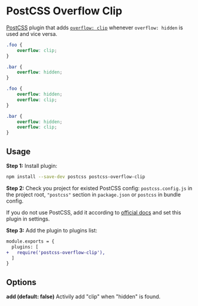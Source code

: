 # PostCSS Overflow Clip

[PostCSS] plugin that adds [`overflow: clip`](https://developer.chrome.com/blog/new-in-chrome-90/#overflow-clip) whenever `overflow: hidden` is used and vice versa.

[PostCSS]: https://github.com/postcss/postcss

```css
.foo {
    overflow: clip;
}

.bar {
    overflow: hidden;
}
```

```css
.foo {
    overflow: hidden;
    overflow: clip;
}

.bar {
    overflow: hidden;
    overflow: clip;
}
```

## Usage

**Step 1:** Install plugin:

```sh
npm install --save-dev postcss postcss-overflow-clip
```

**Step 2:** Check you project for existed PostCSS config: `postcss.config.js`
in the project root, `"postcss"` section in `package.json`
or `postcss` in bundle config.

If you do not use PostCSS, add it according to [official docs]
and set this plugin in settings.

**Step 3:** Add the plugin to plugins list:

```diff
module.exports = {
  plugins: [
+   require('postcss-overflow-clip'),
  ]
}
```

## Options

**add (default: false)**
Activily add "clip" when "hidden" is found.

[official docs]: https://github.com/postcss/postcss#usage
